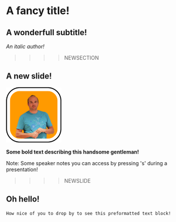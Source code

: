 # A fancy title!
## A wonderfull subtitle!
_An italic author!_

>>>>NEWSECTION
## A new slide!
<img src="img/jan.png" alt="Jan Krag" width="30%"/>

**Some bold text describing this handsome gentleman!**

Note:
Some speaker notes you can access by pressing 's' during a presentation!

>>>>NEWSLIDE
## Oh hello!

```
How nice of you to drop by to see this preformatted text block!
```
